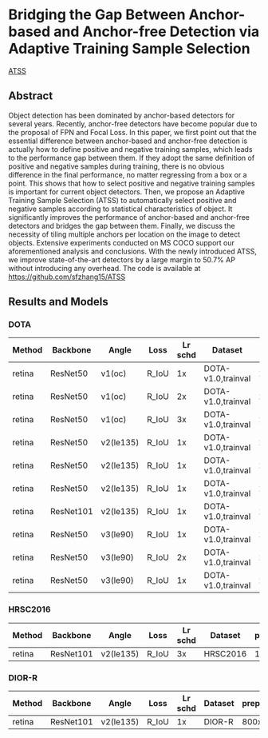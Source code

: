 # Bridging the Gap Between Anchor-based and Anchor-free Detection via Adaptive Training Sample Selection

[ATSS](http://arxiv.org/abs/1912.02424)

## Abstract

Object detection has been dominated by anchor-based detectors for several years. Recently, anchor-free detectors have become popular due to the proposal of FPN and Focal Loss. In this paper, we first point out that the essential difference between anchor-based and anchor-free detection is actually how to define positive and negative training samples, which leads to the performance gap between them. If they adopt the same definition of positive and negative samples during training, there is no obvious difference in the final performance, no matter regressing from a box or a point. This shows that how to select positive and negative training samples is important for current object detectors. Then, we propose an Adaptive Training Sample Selection (ATSS) to automatically select positive and negative samples according to statistical characteristics of object. It significantly improves the performance of anchor-based and anchor-free detectors and bridges the gap between them. Finally, we discuss the necessity of tiling multiple anchors per location on the image to detect objects. Extensive experiments conducted on MS COCO support our aforementioned analysis and conclusions. With the newly introduced ATSS, we improve state-of-the-art detectors by a large margin to $50.7\%$ AP without introducing any overhead. The code is available at https://github.com/sfzhang15/ATSS

## Results and Models

### DOTA

| Method | Backbone | Angle     | Loss  | Lr schd | Dataset            | preprocess    | MS   | RR   | $AP_{0.5}$ | $AP_{0.75}$ | $mAP$ |
| ------ | -------- | --------- | ----- | ------- | ------------------ | ------------- | ---- | ---- | ---------- | ----------- | ----- |
| retina | ResNet50 | v1(oc)    | R_IoU | 1x      | DOTA-v1.0,trainval | 1024x1024,824 | \ | \ | 73.15      | 42.26       | 42.06 |
| retina | ResNet50 | v1(oc)    | R_IoU | 2x      | DOTA-v1.0,trainval | 1024x1024,824 | \ | \ | 74.05      | 45.13       | 43.91 |
| retina | ResNet50 | v1(oc)    | R_IoU | 3x      | DOTA-v1.0,trainval | 1024x1024,824 | \ | \ | 73.70      | 45.90       | 44.57 |
| retina | ResNet50 | v2(le135) | R_IoU | 1x      | DOTA-v1.0,trainval | 1024x1024,824 | \ | \ | 73.38      | 42.51       | 42.22 |
| retina | ResNet50 | v2(le135) | R_IoU | 1x | DOTA-v1.0,trainval | 1024x1024,824 | Yes | \ | 77.61 | 47.43 | 46.08 |
| retina | ResNet50 | v2(le135) | R_IoU | 1x | DOTA-v1.0,trainval | 1024x1024,824 | Yes | Yes | 78.91 | 53.63 | 49.63 |
| retina | ResNet101 | v2(le135) | R_IoU | 1x | DOTA-v1.0,trainval | 1024x1024,824 | Yes | Yes | 79.46      | 54.68 | 50.85 |
| retina | ResNet50 | v3(le90)  | R_IoU | 1x      | DOTA-v1.0,trainval | 1024x1024,824 | \ | \ | 73.12      | 42.03       | 42.39 |
| retina | ResNet50 | v3(le90)  | R_IoU | 2x      | DOTA-v1.0,trainval | 1024x1024,824 | \ | \ | 73.28      | 44.95       | 43.67 |
| retina | ResNet50 | v3(le90) | R_IoU | 1x | DOTA-v1.0,trainval | 1024x1024,824 | Yes | \ | 77.56 | 50.75 | 47.95 |

### HRSC2016

| Method | Backbone  | Angle     | Loss  | Lr schd | Dataset  | preprocess | RR   | $AP$(VOC07) | $AP$(VOC12) |
| ------ | --------- | --------- | ----- | ------- | -------- | ---------- | ---- | ----------- | ----------- |
| retina | ResNet101 | v2(le135) | R_IoU | 3x      | HRSC2016 | 1333x800   | Yes  | 89.85       | 94.95       |

### DIOR-R

| Method | Backbone  | Angle     | Loss  | Lr schd | Dataset | preprocess | RR   | $AP$ |
| ------ | --------- | --------- | ----- | ------- | ------- | ---------- | ---- | ---- |
| retina | ResNet101 | v2(le135) | R_IoU | 1x      | DIOR-R  | 800x800    | Yes  | 60.8 |